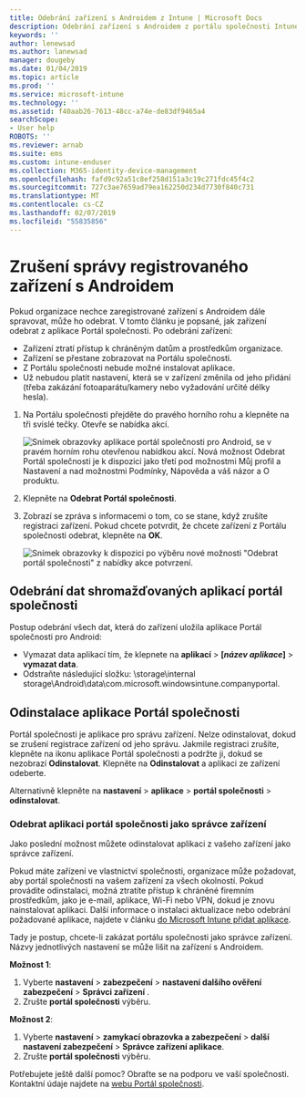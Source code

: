 ```yaml
---
title: Odebrání zařízení s Androidem z Intune | Microsoft Docs
description: Odebrání zařízení s Androidem z portálu společnosti Intune
keywords: ''
author: lenewsad
ms.author: lanewsad
manager: dougeby
ms.date: 01/04/2019
ms.topic: article
ms.prod: ''
ms.service: microsoft-intune
ms.technology: ''
ms.assetid: f40aab26-7613-48cc-a74e-de83df9465a4
searchScope:
- User help
ROBOTS: ''
ms.reviewer: arnab
ms.suite: ems
ms.custom: intune-enduser
ms.collection: M365-identity-device-management
ms.openlocfilehash: fafd9c92a51c8ef258d151a3c19c271fdc45f4c2
ms.sourcegitcommit: 727c3ae7659ad79ea162250d234d7730f840c731
ms.translationtype: MT
ms.contentlocale: cs-CZ
ms.lasthandoff: 02/07/2019
ms.locfileid: "55835856"
---
```

# <a name="unenroll-your-android-device-from-management"></a>Zrušení správy registrovaného zařízení s Androidem  

Pokud organizace nechce zaregistrované zařízení s Androidem dále spravovat, může ho odebrat. V tomto článku je popsané, jak zařízení odebrat z aplikace Portál společnosti. Po odebrání zařízení:  

* Zařízení ztratí přístup k chráněným datům a prostředkům organizace.
* Zařízení se přestane zobrazovat na Portálu společnosti.
* Z Portálu společnosti nebude možné instalovat aplikace.
* Už nebudou platit nastavení, která se v zařízení změnila od jeho přidání (třeba zakázání fotoaparátu/kamery nebo vyžadování určité délky hesla).  

1. Na Portálu společnosti přejděte do pravého horního rohu a klepněte na tři svislé tečky. Otevře se nabídka akcí.

   ![Snímek obrazovky aplikace portál společnosti pro Android, se v pravém horním rohu otevřenou nabídkou akcí. Nová možnost Odebrat Portál společnosti je k dispozici jako třetí pod možnostmi Můj profil a Nastavení a nad možnostmi Podmínky, Nápověda a váš názor a O produktu.](./media/android_remove_cp_menu_action_after_1705.png)

2. Klepněte na **Odebrat Portál společnosti**.  

3. Zobrazí se zpráva s informacemi o tom, co se stane, když zrušíte registraci zařízení. Pokud chcete potvrdit, že chcete zařízení z Portálu společnosti odebrat, klepněte na **OK**.

   ![Snímek obrazovky k dispozici po výběru nové možnosti "Odebrat portál společnosti" z nabídky akce potvrzení.](./media/android_remove_cp_menu_confirmation_after_1705.png)

## <a name="remove-data-collected-by-the-company-portal-app"></a>Odebrání dat shromažďovaných aplikací portál společnosti  

Postup odebrání všech dat, která do zařízení uložila aplikace Portál společnosti pro Android:

-   Vymazat data aplikací tím, že klepnete na **aplikací** > **[*název aplikace*]** > **vymazat data**.
-   Odstraňte následující složku: \storage\internal storage\Android\data\com.microsoft.windowsintune.companyportal.

## <a name="uninstall-the-company-portal-app"></a>Odinstalace aplikace Portál společnosti  
Portál společnosti je aplikace pro správu zařízení. Nelze odinstalovat, dokud se zrušení registrace zařízení od jeho správu. Jakmile registraci zrušíte, klepněte na ikonu aplikace Portál společnosti a podržte ji, dokud se nezobrazí **Odinstalovat**. Klepněte na **Odinstalovat** a aplikaci ze zařízení odeberte.  

Alternativně klepněte na **nastavení** > **aplikace** > **portál společnosti** > **odinstalovat**.  

### <a name="remove-the-company-portal-app-as-a-device-administrator"></a>Odebrat aplikaci portál společnosti jako správce zařízení  
Jako poslední možnost můžete odinstalovat aplikaci z vašeho zařízení jako správce zařízení.  

Pokud máte zařízení ve vlastnictví společnosti, organizace může požadovat, aby portál společnosti na vašem zařízení za všech okolností. Pokud provádíte odinstalaci, možná ztratíte přístup k chráněné firemním prostředkům, jako je e-mail, aplikace, Wi-Fi nebo VPN, dokud je znovu nainstalovat aplikaci. Další informace o instalaci aktualizace nebo odebrání požadované aplikace, najdete v článku [do Microsoft Intune přidat aplikace](https://docs.microsoft.com/intune/apps-add#apps-that-are-added-automatically-by-intune).  

Tady je postup, chcete-li zakázat portálu společnosti jako správce zařízení. Názvy jednotlivých nastavení se může lišit na zařízení s Androidem.  

**Možnost 1**:  
1. Vyberte **nastavení** > **zabezpečení** > **nastavení dalšího ověření zabezpečení** > **Správci zařízení** .  
2. Zrušte **portál společnosti** výběru.  

**Možnost 2**:  
1. Vyberte **nastavení** > **zamykací obrazovka a zabezpečení** > **další nastavení zabezpečení** > **Správce zařízení aplikace**.  
2. Zrušte **portál společnosti** výběru.    

Potřebujete ještě další pomoc? Obraťte se na podporu ve vaší společnosti. Kontaktní údaje najdete na [webu Portál společnosti](https://go.microsoft.com/fwlink/?linkid=2010980).
